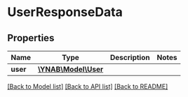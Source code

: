 # UserResponseData

## Properties
Name | Type | Description | Notes
------------ | ------------- | ------------- | -------------
**user** | [**\YNAB\Model\User**](User.md) |  | 

[[Back to Model list]](../../README.md#documentation-for-models) [[Back to API list]](../../README.md#documentation-for-api-endpoints) [[Back to README]](../../README.md)


